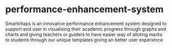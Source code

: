 # performance-enhancement-system
Smartchaps is an innovative performance enhancement system designed to support end user in visualising their academic progress through graphs and charts and giving teachers or guiders to have easier way of alloting marks to students through our unique templates giving an better user experience
